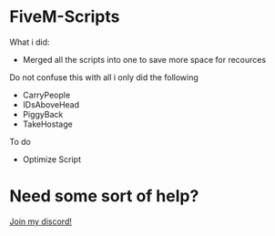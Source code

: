# FiveM-Scripts

What i did:

-   Merged all the scripts into one to save more space for recources

Do not confuse this with all i only did the following
-   CarryPeople
-   IDsAboveHead
-   PiggyBack
-   TakeHostage

To do 

-   Optimize Script


# Need some sort of help?

[Join my discord!](https://discord.gg/2v8XRxMVff)
